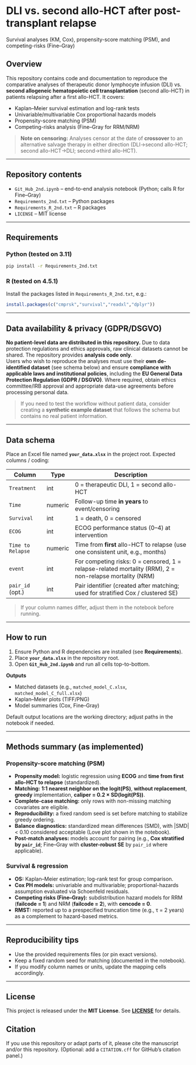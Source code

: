 # DLI vs. second allo-HCT after post-transplant relapse
Survival analyses (KM, Cox), propensity-score matching (PSM), and competing-risks (Fine–Gray)

## Overview
This repository contains code and documentation to reproduce the comparative analyses of therapeutic donor lymphocyte infusion (DLI) vs. **second allogeneic hematopoietic cell transplantation** (second allo-HCT) in patients relapsing after a first allo-HCT. It covers:

- Kaplan–Meier survival estimation and log-rank tests  
- Univariable/multivariable Cox proportional hazards models  
- Propensity-score matching (PSM)  
- Competing-risks analysis (Fine–Gray for RRM/NRM)

> **Note on censoring:** Analyses censor at the date of **crossover** to an alternative salvage therapy in either direction (DLI→second allo-HCT; second allo-HCT→DLI; second→third allo-HCT).

---

## Repository contents
- `Git_Hub_2nd.ipynb` – end-to-end analysis notebook (Python; calls R for Fine–Gray)
- `Requirements_2nd.txt` – Python packages
- `Requirements_R_2nd.txt` – R packages
- `LICENSE` – MIT license

---

## Requirements

### Python (tested on 3.11)
```bash
pip install -r Requirements_2nd.txt
```

### R (tested on 4.5.1)
Install the packages listed in `Requirements_R_2nd.txt`, e.g.:
```r
install.packages(c("cmprsk","survival","readxl","dplyr"))
```

---

## Data availability & privacy (GDPR/DSGVO)

**No patient-level data are distributed in this repository.** Due to data protection regulations and ethics approvals, raw clinical datasets cannot be shared. The repository provides **analysis code only**.  
Users who wish to reproduce the analyses must use their **own de-identified dataset** (see schema below) and ensure **compliance with applicable laws and institutional policies**, including the **EU General Data Protection Regulation (GDPR / DSGVO)**. Where required, obtain ethics committee/IRB approval and appropriate data-use agreements before processing personal data.

> If you need to test the workflow without patient data, consider creating a **synthetic example dataset** that follows the schema but contains no real patient information.

---

## Data schema
Place an Excel file named **`your_data.xlsx`** in the project root. Expected columns / coding:

| Column            | Type    | Description |
|-------------------|---------|-------------|
| `Treatment`       | int     | 0 = therapeutic DLI, 1 = second allo-HCT |
| `Time`            | numeric | Follow-up time **in years** to event/censoring |
| `Survival`        | int     | 1 = death, 0 = censored |
| `ECOG`            | int     | ECOG performance status (0–4) at intervention |
| `Time to Relapse` | numeric | Time from **first** allo-HCT to relapse (use one consistent unit, e.g., months) |
| `event`           | int     | For competing risks: 0 = censored, 1 = relapse-related mortality (RRM), 2 = non-relapse mortality (NRM) |
| `pair_id` (opt.)  | int     | Pair identifier (created after matching; used for stratified Cox / clustered SE) |

> If your column names differ, adjust them in the notebook before running.

---

## How to run
1. Ensure Python and R dependencies are installed (see **Requirements**).
2. Place **`your_data.xlsx`** in the repository root.
3. Open **`Git_Hub_2nd.ipynb`** and run all cells top-to-bottom.

**Outputs**
- Matched datasets (e.g., `matched_model_C.xlsx`, `matched_model_C_full.xlsx`)
- Kaplan–Meier plots (TIFF/PNG)
- Model summaries (Cox, Fine–Gray)

Default output locations are the working directory; adjust paths in the notebook if needed.

---

## Methods summary (as implemented)

### Propensity-score matching (PSM)
- **Propensity model:** logistic regression using **ECOG** and **time from first allo-HCT to relapse** (standardized).
- **Matching:** **1:1 nearest neighbor on the logit(PS)**, **without replacement**, **greedy** implementation, **caliper = 0.2 × SD(logit(PS))**.
- **Complete-case matching:** only rows with non-missing matching covariates are eligible.
- **Reproducibility:** a fixed random seed is set before matching to stabilize greedy ordering.
- **Balance diagnostics:** standardized mean differences (SMD), with |SMD| < 0.10 considered acceptable (Love plot shown in the notebook).
- **Post-match analyses:** models account for pairing (e.g., **Cox stratified by `pair_id`**; Fine–Gray with **cluster-robust SE** by `pair_id` where applicable).

### Survival & regression
- **OS:** Kaplan–Meier estimation; log-rank test for group comparison.
- **Cox PH models:** univariable and multivariable; proportional-hazards assumption evaluated via Schoenfeld residuals.
- **Competing risks (Fine–Gray):** subdistribution hazard models for RRM (**failcode = 1**) and NRM (**failcode = 2**), with **cencode = 0**.
- **RMST:** reported up to a prespecified truncation time (e.g., τ = 2 years) as a complement to hazard-based metrics.

---

## Reproducibility tips
- Use the provided requirements files (or pin exact versions).
- Keep a fixed random seed for matching (documented in the notebook).
- If you modify column names or units, update the mapping cells accordingly.

---

## License
This project is released under the **MIT License**. See **[LICENSE](LICENSE)** for details.

## Citation
If you use this repository or adapt parts of it, please cite the manuscript and/or this repository. (Optional: add a `CITATION.cff` for GitHub’s citation panel.)
